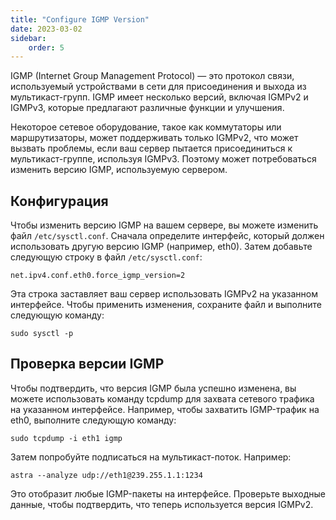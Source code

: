 ```yaml
---
title: "Configure IGMP Version"
date: 2023-03-02
sidebar:
    order: 5
---
```


IGMP (Internet Group Management Protocol) — это протокол связи, используемый устройствами в сети для присоединения и выхода из мультикаст-групп. IGMP имеет несколько версий, включая IGMPv2 и IGMPv3, которые предлагают различные функции и улучшения.

Некоторое сетевое оборудование, такое как коммутаторы или маршрутизаторы, может поддерживать только IGMPv2, что может вызвать проблемы, если ваш сервер пытается присоединиться к мультикаст-группе, используя IGMPv3. Поэтому может потребоваться изменить версию IGMP, используемую сервером.

## Конфигурация

Чтобы изменить версию IGMP на вашем сервере, вы можете изменить файл `/etc/sysctl.conf`. Сначала определите интерфейс, который должен использовать другую версию IGMP (например, eth0). Затем добавьте следующую строку в файл `/etc/sysctl.conf`:

```
net.ipv4.conf.eth0.force_igmp_version=2
```

Эта строка заставляет ваш сервер использовать IGMPv2 на указанном интерфейсе. Чтобы применить изменения, сохраните файл и выполните следующую команду:

```
sudo sysctl -p
```

## Проверка версии IGMP

Чтобы подтвердить, что версия IGMP была успешно изменена, вы можете использовать команду tcpdump для захвата сетевого трафика на указанном интерфейсе. Например, чтобы захватить IGMP-трафик на eth0, выполните следующую команду:

```
sudo tcpdump -i eth1 igmp
```

Затем попробуйте подписаться на мультикаст-поток. Например:

```
astra --analyze udp://eth1@239.255.1.1:1234
```

Это отобразит любые IGMP-пакеты на интерфейсе. Проверьте выходные данные, чтобы подтвердить, что теперь используется версия IGMPv2.